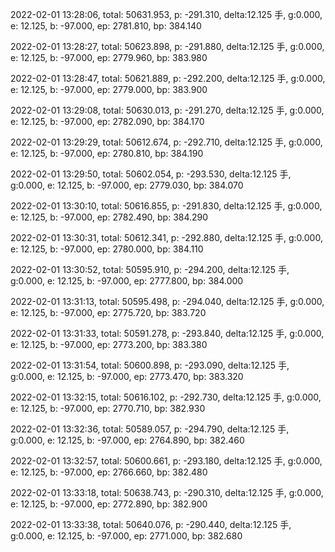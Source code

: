 2022-02-01 13:28:06, total: 50631.953, p: -291.310, delta:12.125 手, g:0.000, e: 12.125, b: -97.000, ep: 2781.810, bp: 384.140

2022-02-01 13:28:27, total: 50623.898, p: -291.880, delta:12.125 手, g:0.000, e: 12.125, b: -97.000, ep: 2779.960, bp: 383.980

2022-02-01 13:28:47, total: 50621.889, p: -292.200, delta:12.125 手, g:0.000, e: 12.125, b: -97.000, ep: 2779.000, bp: 383.900

2022-02-01 13:29:08, total: 50630.013, p: -291.270, delta:12.125 手, g:0.000, e: 12.125, b: -97.000, ep: 2782.090, bp: 384.170

2022-02-01 13:29:29, total: 50612.674, p: -292.710, delta:12.125 手, g:0.000, e: 12.125, b: -97.000, ep: 2780.810, bp: 384.190

2022-02-01 13:29:50, total: 50602.054, p: -293.530, delta:12.125 手, g:0.000, e: 12.125, b: -97.000, ep: 2779.030, bp: 384.070

2022-02-01 13:30:10, total: 50616.855, p: -291.830, delta:12.125 手, g:0.000, e: 12.125, b: -97.000, ep: 2782.490, bp: 384.290

2022-02-01 13:30:31, total: 50612.341, p: -292.880, delta:12.125 手, g:0.000, e: 12.125, b: -97.000, ep: 2780.000, bp: 384.110

2022-02-01 13:30:52, total: 50595.910, p: -294.200, delta:12.125 手, g:0.000, e: 12.125, b: -97.000, ep: 2777.800, bp: 384.000

2022-02-01 13:31:13, total: 50595.498, p: -294.040, delta:12.125 手, g:0.000, e: 12.125, b: -97.000, ep: 2775.720, bp: 383.720

2022-02-01 13:31:33, total: 50591.278, p: -293.840, delta:12.125 手, g:0.000, e: 12.125, b: -97.000, ep: 2773.200, bp: 383.380

2022-02-01 13:31:54, total: 50600.898, p: -293.090, delta:12.125 手, g:0.000, e: 12.125, b: -97.000, ep: 2773.470, bp: 383.320

2022-02-01 13:32:15, total: 50616.102, p: -292.730, delta:12.125 手, g:0.000, e: 12.125, b: -97.000, ep: 2770.710, bp: 382.930

2022-02-01 13:32:36, total: 50589.057, p: -294.790, delta:12.125 手, g:0.000, e: 12.125, b: -97.000, ep: 2764.890, bp: 382.460

2022-02-01 13:32:57, total: 50600.661, p: -293.180, delta:12.125 手, g:0.000, e: 12.125, b: -97.000, ep: 2766.660, bp: 382.480

2022-02-01 13:33:18, total: 50638.743, p: -290.310, delta:12.125 手, g:0.000, e: 12.125, b: -97.000, ep: 2772.890, bp: 382.900

2022-02-01 13:33:38, total: 50640.076, p: -290.440, delta:12.125 手, g:0.000, e: 12.125, b: -97.000, ep: 2771.000, bp: 382.680